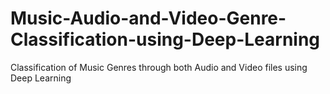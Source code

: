 # Music-Audio-and-Video-Genre-Classification-using-Deep-Learning
Classification of Music Genres through both Audio and Video files using Deep Learning
